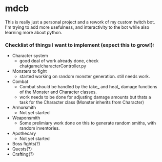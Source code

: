 # mdcb
This is really just a personal project and a rework of my custom twitch bot.  I'm trying to add more usefulness, and interactivity to the bot while also learning more about python.

### Checklist of things I want to implement (expect this to grow!):
* Character system
  - good deal of work already done, check chatgame/characterController.py
* Monsters to fight
  - started working on random monster generation.  still needs work.
* Combat
  - Combat should be handled by the take_ and heal_ damage functions of the Monster and Character classes.
  - work needs to be done for adjusting damage amounts but thats a task for the Character class (Monster inherits from Character)
* Armorsmith
  - Not yet started
* Weaponsmith
  - Some prelimiary work done on this to generate random smiths, with random inventories.
* Apothecary
  - Not yet started
* Boss fights(?)
* Quests(?)
* Crafting(?)
